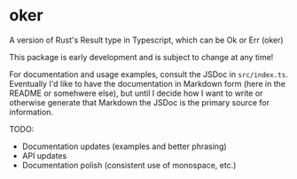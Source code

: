 # oker
A version of Rust's Result type in Typescript, which can be Ok or Err (oker)

This package is early development and is subject to change at any time!

For documentation and usage examples, consult the JSDoc in `src/index.ts`.
Eventually I'd like to have the documentation in Markdown form (here in the
README or somehwere else), but until I decide how I want to write or otherwise
generate that Markdown the JSDoc is the primary source for information.

TODO:
- Documentation updates (examples and better phrasing)
- API updates
- Documentation polish (consistent use of monospace, etc.)
